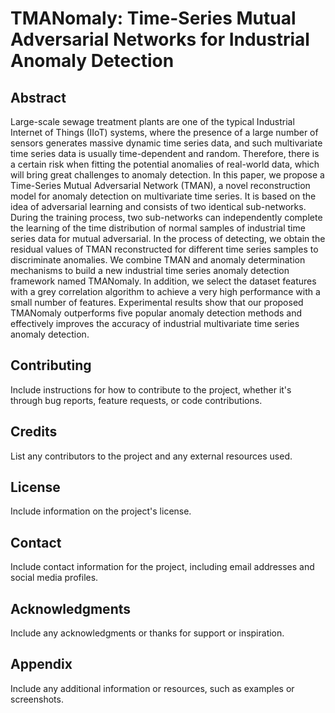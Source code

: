 # TMANomaly: Time-Series Mutual Adversarial Networks for Industrial Anomaly Detection

## Abstract

Large-scale sewage treatment plants are one of the typical Industrial Internet of Things (IIoT) systems, where the presence of a large number of sensors generates massive dynamic time series data, and such multivariate time series data is usually time-dependent and random. Therefore, there is a certain risk when fitting the potential anomalies of real-world data, which will bring great challenges to anomaly detection. In this paper, we propose a Time-Series Mutual Adversarial Network (TMAN), a novel reconstruction model for anomaly detection on multivariate time series. It is based on the idea of adversarial learning and consists of two identical sub-networks. During the training process, two sub-networks can independently complete the learning of the time distribution of normal samples of industrial time series data for mutual adversarial. In the process of detecting, we obtain the residual values of TMAN reconstructed for different time series samples to discriminate anomalies. We combine TMAN and anomaly determination mechanisms to build a new industrial time series anomaly detection framework named TMANomaly. In addition, we select the dataset features with a grey correlation algorithm to achieve a very high performance with a small number of features. Experimental results show that our proposed TMANomaly outperforms five popular anomaly detection methods and effectively improves the accuracy of industrial multivariate time series anomaly detection.



## Contributing

Include instructions for how to contribute to the project, whether it's through bug reports, feature requests, or code contributions. 

## Credits

List any contributors to the project and any external resources used. 

## License

Include information on the project's license. 

## Contact

Include contact information for the project, including email addresses and social media profiles. 

## Acknowledgments

Include any acknowledgments or thanks for support or inspiration. 

## Appendix

Include any additional information or resources, such as examples or screenshots.
